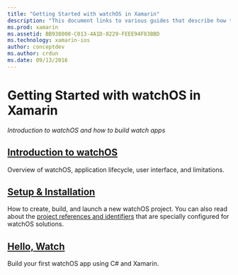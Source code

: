 ```yaml
---
title: "Getting Started with watchOS in Xamarin"
description: "This document links to various guides that describe how to get started with watchOS development using Xamarin. The linked content provides an introduction to watchOS, explains how to install watchOS support for Xamarin, and shows how to build an initial application."
ms.prod: xamarin
ms.assetid: BB938008-C013-4A1D-8229-FEEE94F83BBD
ms.technology: xamarin-ios
author: conceptdev
ms.author: crdun
ms.date: 09/13/2016
---
```


# Getting Started with watchOS in Xamarin

_Introduction to watchOS and how to build watch apps_

## [Introduction to watchOS](~/ios/watchos/get-started/intro-to-watchos.md)

Overview of watchOS, application lifecycle, user interface, and limitations.

## [Setup & Installation](~/ios/watchos/get-started/installation.md)

How to create, build, and launch a new watchOS project.
You can also read about the [project references and identifiers](~/ios/watchos/get-started/project-references.md)
that are specially configured for watchOS solutions.

## [Hello, Watch](~/ios/watchos/get-started/hello-watch.md)

Build your first watchOS app using C# and Xamarin.

